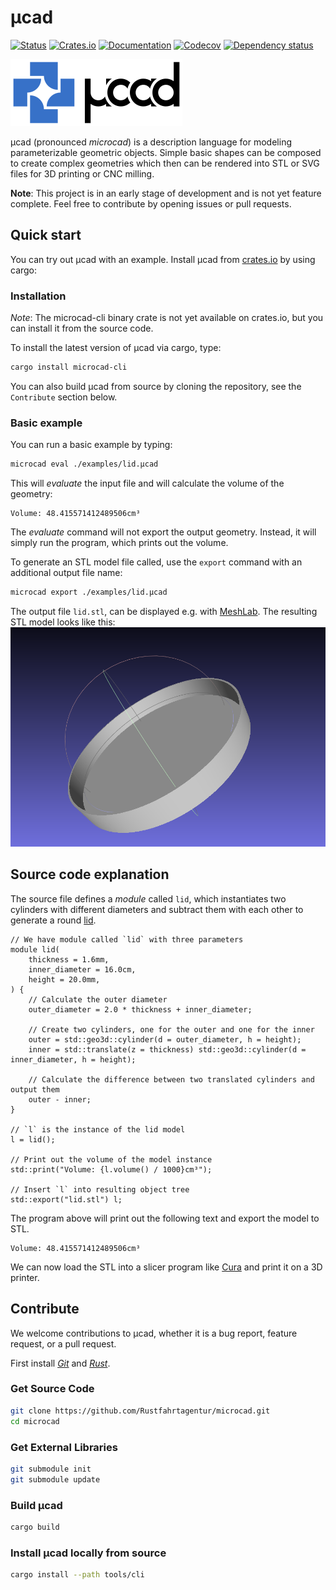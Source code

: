 # µcad

[![Status](https://github.com/Rustfahrtagentur/mcad/actions/workflows/rust.yml/badge.svg)](https://github.com/Rustfahrtagentur/mcad/actions)
[![Crates.io](https://img.shields.io/crates/v/mcad.svg)](https://crates.io/crates/mcad)
[![Documentation](https://docs.rs/mcad/badge.svg)](https://docs.rs/mcad/)
[![Codecov](https://codecov.io/github/Rustfahrtagentur/mcad/coverage.svg?branch=main)](https://codecov.io/gh/Rustfahrtagentur/mcad)
[![Dependency status](https://deps.rs/repo/github/Rustfahrtagentur/mcad/status.svg)](https://deps.rs/repo/github/Rustfahrtagentur/mcad)

![µcad Logo](logo.png)

µcad (pronounced *microcad*) is a description language for modeling parameterizable geometric objects.
Simple basic shapes can be composed to create complex geometries which then can be rendered into STL or SVG files for 3D printing or CNC milling.

**Note**: This project is in an early stage of development and is not yet feature complete. Feel free to contribute by opening issues or pull requests.

## Quick start

You can try out µcad with an example.
Install µcad from [crates.io](https://crates.io) by using cargo:

### Installation

*Note*: The microcad-cli binary crate is not yet available on crates.io, but you can install it from the source code.

To install the latest version of µcad via cargo, type:

```sh
cargo install microcad-cli
```

You can also build µcad from source by cloning the repository, see the `Contribute` section below.

### Basic example

You can run a basic example by typing:

```sh
microcad eval ./examples/lid.µcad
```

This will *evaluate* the input file and will calculate the volume of the geometry:

```console
Volume: 48.415571412489506cm³
```

The *evaluate* command will not export the output geometry. Instead, it will simply run the program, which prints out the volume.

To generate an STL model file called, use the `export` command with an additional output file name:

```sh
microcad export ./examples/lid.µcad
```

The output file `lid.stl`, can be displayed e.g. with [MeshLab](https://www.meshlab.net/).
The resulting STL model looks like this: ![Lid](examples/lid.png)

## Source code explanation

The source file defines a *module* called `lid`, which instantiates two cylinders with different diameters and subtract them with each other to generate a round [lid](https://rust.services/blog/20242511-mcad-lid/).

```µcad
// We have module called `lid` with three parameters
module lid(
    thickness = 1.6mm,
    inner_diameter = 16.0cm,
    height = 20.0mm,
) {
    // Calculate the outer diameter
    outer_diameter = 2.0 * thickness + inner_diameter;

    // Create two cylinders, one for the outer and one for the inner
    outer = std::geo3d::cylinder(d = outer_diameter, h = height);
    inner = std::translate(z = thickness) std::geo3d::cylinder(d = inner_diameter, h = height);

    // Calculate the difference between two translated cylinders and output them
    outer - inner;
}

// `l` is the instance of the lid model
l = lid();

// Print out the volume of the model instance
std::print("Volume: {l.volume() / 1000}cm³");

// Insert `l` into resulting object tree
std::export("lid.stl") l;
```

The program above will print out the following text and export the model to STL.

```console
Volume: 48.415571412489506cm³
```

We can now load the STL into a slicer program like [Cura](https://ultimaker.com/software/ultimaker-cura) and print it on a 3D printer.

## Contribute

We welcome contributions to µcad, whether it is a bug report, feature request, or a pull request.

First install [*Git*](https://git-scm.com/book/en/v2/Getting-Started-Installing-Git)
and [*Rust*](https://www.rust-lang.org/tools/install).

### Get Source Code

```sh
git clone https://github.com/Rustfahrtagentur/microcad.git
cd microcad
```

### Get External Libraries

```sh
git submodule init
git submodule update
```

### Build µcad

```sh
cargo build
```

### Install µcad locally from source

```sh
cargo install --path tools/cli
```
